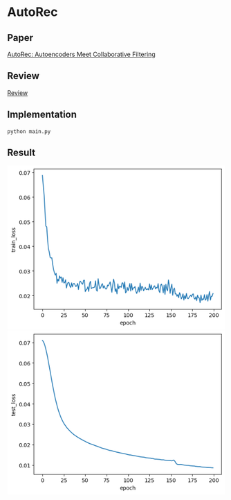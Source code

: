 # AutoRec

## Paper 
[AutoRec: Autoencoders Meet Collaborative Filtering](https://users.cecs.anu.edu.au/~akmenon/papers/autorec/autorec-paper.pdf)

## Review
[Review](https://velog.io/@sangwu99/AutoRec-Autoencoders-Meet-Collaborative-Filtering-WWW-2015)

## Implementation 
    
```
python main.py 
```

## Result
![Train](../../img/AutoRectrainloss.png)
![Test](../../img/AutoRectestloss.png)
